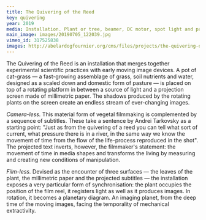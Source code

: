 ```yaml
---
title: The Quivering of the Reed
key: quivering
year: 2019
media: Installation. Plant or tree, beamer, DC motor, spot light and paper screen. Variable dimensions.
main_image: images/20190705_122039.jpg
vimeo_id: 317525838
images: http://abelardogfournier.org/cms/files/projects/the-quivering-of-the-reed/quivering-cerezales-2-ed.project.jpg
---
```



<div class="row">
    <div class="col-md-6 col-12 en">
        <p>The Quivering of the Reed is an installation that merges together experimental scientific practices with early moving image devices. A pot of cat-grass — a fast-growing assemblage of grass, soil nutrients and water, designed as a scaled down and domestic form of pasture — is placed on top of a rotating platform in between a source of light and a projection screen made of millimetric paper. The shadows produced by the rotating plants on the screen create an endless stream of ever-changing images.</p>
        <p><em>Camera-less.</em> This material form of vegetal filmmaking is complemented by a sequence of subtitles. These take a sentence by Andrei Tarkovsky as a starting point: "Just as from the quivering of a reed you can tell what sort of current, what pressure there is in a river, in the same way we know the movement of time from the flow of the life-process reproduced in the shot". The projected text inverts, however, the filmmaker's statement: the movement of time in media shapes and transforms the living by measuring and creating new conditions of manipulation.</p>
        <p><em>Film-less.</em> Devised as the encounter of three surfaces — the leaves of the plant, the millimetric paper and the projected subtitles — the installation exposes a very particular form of synchronisation: the plant occupies the position of the film reel, it registers light as well as it produces images. In rotation, it becomes a planetary diagram. An imaging planet, from the deep time of the moving images, facing the temporality of mechanical extractivity.</p>   
    </div>
</div>
